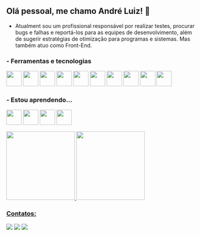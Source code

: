 ## Olá pessoal, me chamo André Luiz! 👋

- Atualment sou um profissional responsável por realizar testes, procurar bugs e falhas e reportá-los para as equipes de desenvolvimento, além de sugerir estratégias de otimização para programas e sistemas. Mas também atuo como Front-End.




### - Ferramentas e tecnologias

 <img src="https://cdn.jsdelivr.net/gh/devicons/devicon/icons/linux/linux-original.svg" width="40" height="40"/>  <img src="https://cdn.jsdelivr.net/gh/devicons/devicon/icons/firefox/firefox-original.svg" width="40" height="40"/> <img src="https://cdn.jsdelivr.net/gh/devicons/devicon/icons/git/git-original.svg" width="40" height="40"/>  <img src="https://cdn.jsdelivr.net/gh/devicons/devicon/icons/vscode/vscode-original.svg" width="40" height="40"/>   <img src="https://cdn.jsdelivr.net/gh/devicons/devicon/icons/html5/html5-plain-wordmark.svg" width="40" height="40"/>  <img src="https://cdn.jsdelivr.net/gh/devicons/devicon/icons/css3/css3-plain-wordmark.svg" width="40" height="40"/>  <img src="https://cdn.jsdelivr.net/gh/devicons/devicon/icons/javascript/javascript-plain.svg" width="40" height="40"/> <img src="https://cdn.jsdelivr.net/gh/devicons/devicon/icons/react/react-original.svg" width='40' heigth='40'/>  <img src="https://cdn.jsdelivr.net/gh/devicons/devicon/icons/mysql/mysql-original-wordmark.svg" width="40" height="40"/>   <img src="https://cdn.jsdelivr.net/gh/devicons/devicon/icons/nodejs/nodejs-plain.svg" width="40" height="40"/>
 
 
 

### - Estou aprendendo...

 <img src="https://cdn.jsdelivr.net/gh/devicons/devicon/icons/php/php-plain.svg" width="40" height="40"/>  <img src="https://cdn.jsdelivr.net/gh/devicons/devicon/icons/typescript/typescript-plain.svg" width="40" height="40"/> <img src="https://cdn.jsdelivr.net/gh/devicons/devicon/icons/vuejs/vuejs-original-wordmark.svg" width="40" height="40"/>  <img src="https://cdn.jsdelivr.net/gh/devicons/devicon/icons/docker/docker-plain-wordmark.svg" width="40" height="40"/>
 
 
 
<div>
<a href="https://github.com/AndreLuizGomesPereira">
<img height="180em" src="https://github-readme-stats.vercel.app/api?username=AndreLuizGomesPereira&show_icons=true&theme=dracula&include_all_commits=true&count_private=true"/>
  <img height="180em" src="https://github-readme-stats.vercel.app/api/top-langs/?username=AndreLuizGomesPereira&layout=compact&langs_count=7&theme=dracula"/>
</div>


### Contatos:

<div>
<a href="https://instagram.com/andrekalel" target="_blank"><img src="https://img.shields.io/badge/-Instagram-%23E4405F?style=for-the-badge&logo=instagram&logoColor=white" target="_blank"></a>
<a href = "mailto:andregomesenator@gmail.com"><img src="https://img.shields.io/badge/Gmail-D14836?style=for-the-badge&logo=gmail&logoColor=white" target="_blank"></a>
<a href="https://www.linkedin.com/in/andreluizgomespereira" target="_blank"><img src="https://img.shields.io/badge/-LinkedIn-%230077B5?style=for-the-badge&logo=linkedin&logoColor=white" target="_blank"></a>   
</div>

